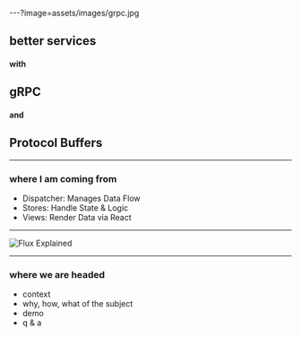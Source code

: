---?image=assets/images/grpc.jpg

## better services
#### with 
## gRPC
#### and
## Protocol Buffers

---

### where I am coming from

[//]: <> (this is a comment, insert image of bladerunner)

- Dispatcher: Manages Data Flow
- Stores: Handle State & Logic
- Views: Render Data via React

---

![Flux Explained](https://facebook.github.io/flux/img/flux-simple-f8-diagram-explained-1300w.png)

---

### where we are headed

- context
- why, how, what of the subject
- demo
- q & a
